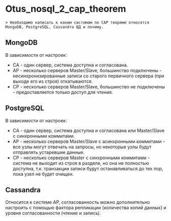 # Otus_nosql_2_cap_theorem
	> Необходимо написать к каким системам по CAP теореме относятся MongoDB, PostgreSQL, Cassandra БД и почему.

## MongoDB
В зависимости от настроек:
- CA - один сервер, система доступна и согласована.
- AP - несколько серверов Master/Slave, большинство подключены - несинхронизированные записи со старого первичного сервера (при выходе его из строя) откатываются.
- CP - несколько серверов Master/Slave, большинство не подключены - предоставляется только доступ для чтения.

## PostgreSQL
В зависимости от настроек:
- CA - один сервер, система доступна и согласована или Master/Slave с синхронными коммитами.
- AP - несколько серверов Master/Slave с асинхронными коммитами - все узлы могут отвечать на запросы, но некоторые узлы будут отправлять устаревшие данные.
- CP - несколько серверов Master с синхронными коммитами - система не выходит из строя в разделе, но она не полностью доступна, т.к. транзакции записи будут останавливаться до тех пор, пока узел не будет очищен.

## Cassandra 
Относится к системе AP, согласованность можно дополнительно настроить с помощью фактора репликации (количества копий данных) и уровня согласованности (чтение и запись).
